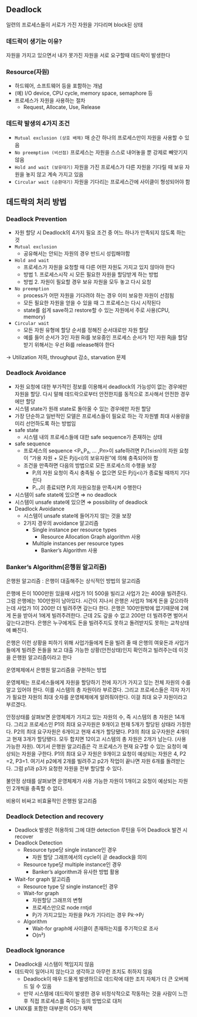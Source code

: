 ## Deadlock

일련의 프로세스들이 서로가 가진 자원을 기다리며 block된 상태

### 데드락이 생기는 이유?

자원을 가지고 있으면서 내가 못가진 자원을 서로 요구할때 데드락이 발생한다

### Resource(자원)

- 하드웨어, 소프트웨어 등을 포함하는 개념
- (예) I/O device, CPU cycle, memory space, semaphore 등
- 프로세스가 자원을 사용하는 절차
    - Request, Allocate, Use, Release

### 데드락 발생의 4가지 조건

- `Mutual exclusion (상호 배제)`
매 순간 하나의 프로세스만이 자원을 사용할 수 있음
- `No preemption (비선점)`
프로세스는 자원을 스스로 내어놓을 뿐 강제로 빼앗기지 않음
- `Hold and wait (보유대기)`
자원을 가진 프로세스가 다른 자원을 기다릴 때 보유 자원을 놓지 않고 계속 가지고 있음
- `Circular wait (순환대기)`
자원을 기다리는 프로세스간에 사이클이 형성되어야 함

## 데드락의 처리 방법

### Deadlock Prevention

- 자원 할당 시 Deadlock의 4가지 필요 조건 중 어느 하나가 만족되지 않도록 하는 것
- `Mutual exclusion`
    - 공유해서는 안되는 자원의 경우 반드시 성립해야함
- `Hold and wait`
    - 프로세스가 자원을 요청할 때 다른 어떤 자원도 가지고 있지 않아야 한다
    - 방법 1. 프로세스시작 시 모든 필요한 자원을 할당받게 하는 방법
    - 방법 2. 자원이 필요할 경우 보유 자원을 모두 놓고 다시 요청
- `No preemption`
    - process가 어떤 자원을 기다려야 하는 경우 이미 보유한 자원이 선점됨
    - 모든 필요한 자원을 얻을 수 있을 때 그 프로세스는 다시 시작된다
    - state를 쉽게 save하고 restore할 수 있는 자원에서 주로 사용(CPU, memory)
- `Circular wait`
    - 모든 자원 유형에 할당 순서를 정해진 순서대로만 자원 할당
    - 예를 들어 순서가 3인 자원 Ri를 보유중인 프로세스 순서가 1인 자원 Rj을 할당 받기 위해서는 우선 Ri를 release해야 한다

→ Utilization 저하, throughput 감소, starvation 문제

### Deadlock Avoidance

- 자원 요청에 대한 부가적인 정보를 이용해서 deadlock의 가능성이 없는 경우에만 자원을 할당. 다시 말해 데드락으로부터 안전한지를 동적으로 조사해서 안전한 경우에만 할당
- 시스템 state가 원래 state로 돌아올 수 있는 경우에만 자원 할당
- 가장 단순하고 일반적인 모델은 프로세스들이 필요로 하는 각 자원별 최대 사용량을 미리 선언하도록 하는 방법임
- safe state
    - 시스템 내의 프로세스들에 대한 safe sequence가 존재하는 상태
- safe sequence
    - 프로세스의 sequence <P₁,P₂, … ,P𝑛>이 safe하려면 Pᵢ(1≤i≤n)의 자원 요청이 “가용 자원 + 모든 P𝘫(j<i)의 보유자원”에 의해 충족되어야 함
    - 조건을 만족하면 다음의 방법으로 모든 프로세스의 수행을 보장
        - Pᵢ의 자원 요청이 즉시 충족될 수 없으면 모든 P𝘫(j<i)가 종료될 때까지 기다린다
        - Pᵢ₋₁이 종료되면 Pᵢ의 자원요청을 만족시켜 수행한다
- 시스템이 safe state에 있으면
⇒ no deadlock
- 시스템이 unsafe state에 있으면
⇒ possibility of deadlock
- Deadlock Avoidance
    - 시스템이 unsafe state에 들어가지 않는 것을 보장
    - 2가지 경우의 avoidance 알고리즘
        - Single instance per resource types
            - Resource Allocation Graph algorithm 사용
        - Multiple instances per resource types
            - Banker’s Algorithm 사용

### Banker’s Algorithm(은행원 알고리즘)

은행원 알고리즘 : 은행이 대출해주는 상식적인 방법의 알고리즘 

은행에 돈이 1000만원 있을때 사업가 1이 500을 빌리고 사업가 2는 400을 빌려준다. 그럼 은행에는 100만원이 남아있다. 시간이 지나서 은행은 사업자 1에게 돈을 갚으라하는데 사업가 1이 200만 더 빌려주면 갚는다 한다. 은행은 100만원밖에 없기때문에 2에게 돈을 받아서 1에게 빌려주려한다. 근데 2도 갚을 수 없고 200만 더 빌려주면 벌어서 갚는다고한다. 은행은 누구에게도 돈을 빌려주지도 못하고 돌려받지도 못하는 교착상태에 빠진다. 

은행은 이런 상황을 피하기 위해 사업가들에게 돈을 빌려 줄 때 은행의 여윳돈과 사업가들에게 빌려준 돈들을 보고 대출 가능한 상황(안전상태)인지 확인하고 빌려주는데 이것을 은행원 알고리즘이라고 한다

운영체제에서 은행원 알고리즘을 구현하는 방법

운영체제는 프로세스들에게 자원을 할당하기 전에 자기가 가지고 있는 전체 자원의 수를 알고 있어야 한다. 이를 시스템의 총 자원이라 부르겠다. 그리고 프로세스들은 각자 자기가 필요한 자원의 최대 숫자를 운영체제에게 알려줘야한다. 이걸 최대 요구 자원이라고 부르겠다. 

안정상태를 살펴보면 운영체제가 가지고 있는 자원의 수, 즉 시스템의 총 자원은 14개다. 그리고 프로세스인 P1의 최대 요구자원은 9개이고 현재 5개가 할당된 상태라 가정한다. P2의 최대 요구자원은 6개이고 현재 4개가 할당됐다. P3의 최대 요구자원은 4개이고 현재 3개가 할당됐다. 모두 합치면 12이고 시스템의 총 자원은 2개가 남는다. (사용 가능한 자원). 여기서 은행원 알고리즘은 각 프로세스가 현재 요구할 수 있는 요청이 예상되는 자원을 구한다. P1의 최대 요구 자원은 9개이고 요청이 예상되는 자원은 4, P2 =2, P3=1. 여기서 p2에게 2개를 빌려주고 p2가 작업이 끝나면 자원 6개를 돌려받는다. 그럼 p1과 p3가 요청한 자원을 전부 할당할 수 있다. 

불안정 상태를 살펴보면 운영체제가 사용 가능한 자원이 1개이고 요청이 예상되는 자원인 2개씩을 충족할 수 없다. 

비용이 비싸고 비효율적인 은행원 알고리즘

### Deadlock Detection and recovery

- Deadlock 발생은 허용하되 그에 대한 detection 루틴을 두어 Deadlock 발견 시 recover
- Deadlock Detection
    - Resource type당 single instance인 경우
        - 자원 할당 그래프에서의 cycle이 곧 deadlock을 의미
    - Resource type당 multiple instance인 경우
        - Banker’s algorithm과 유사한 방법 활용
- Wait-for graph 알고리즘
    - Resource type 당 single instance인 경우
    - Wait-for graph
        - 자원할당 그래프의 변형
        - 프로세스만으로 node rntjd
        - P𝑗가 가지고있는 자원을 P𝘬가 기다리는 경우 P𝘬→P𝑗
    - Algorithm
        - Wait-for graph에 사이클이 존재하는지를 주기적으로 조사
        - O(n²)

### Deadlock Ignorance

- Deadlock을 시스템이 책임지지 않음
- 데드락이 일어나지 않는다고 생각하고 아무런 조치도 취하지 않음
    - Deadlock이 매우 드물게 발생하므로 데드락에 대한 조치 자체가 더 큰 오버헤드 일 수 있음
    - 만약 시스템에 데드락이 발생한 경우 비정삭적으로 작동하는 것을 사람이 느낀 후 직접 프로세스를 죽이는 등의 방법으로 대처
- UNIX를 포함한 대부분의 OS가 채택